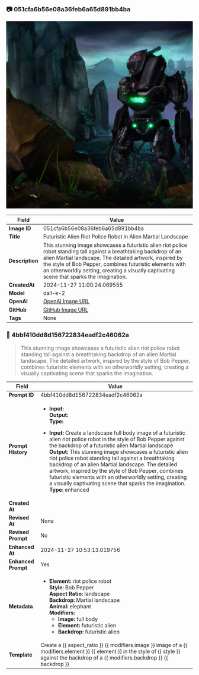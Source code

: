 

### 📷 051cfa6b56e08a36feb6a65d891bb4ba 


![data.id](./051cfa6b56e08a36feb6a65d891bb4ba.jpg)


| Field          | Value                                                                                                                     |
|----------------|---------------------------------------------------------------------------------------------------------------------------|
| **Image ID**             | 051cfa6b56e08a36feb6a65d891bb4ba                                                                                                             |
| **Title**           | Futuristic Alien Riot Police Robot in Alien Martial Landscape                                                                                                       |
| **Description**           | This stunning image showcases a futuristic alien riot police robot standing tall against a breathtaking backdrop of an alien Martial landscape. The detailed artwork, inspired by the style of Bob Pepper, combines futuristic elements with an otherworldly setting, creating a visually captivating scene that sparks the imagination.                                                                                                       |
| **CreatedAt**        | 2024-11-27 11:00:24.069555                                                                                                        |
| **Model**        | dall-e-2                                                                                                        |
| **OpenAI**         | [OpenAI Image URL](https://oaidalleapiprodscus.blob.core.windows.net/private/org-TZj0gKpq3CiXdXNznVOkBYav/user-t5KW5S6yYiCS0u4yDWasqnEP/img-CMbI3Q968keF5t1eoXC5reWj.png?st=2024-11-27T10%3A00%3A18Z&se=2024-11-27T12%3A00%3A18Z&sp=r&sv=2024-08-04&sr=b&rscd=inline&rsct=image/png&skoid=d505667d-d6c1-4a0a-bac7-5c84a87759f8&sktid=a48cca56-e6da-484e-a814-9c849652bcb3&skt=2024-11-27T00%3A14%3A45Z&ske=2024-11-28T00%3A14%3A45Z&sks=b&skv=2024-08-04&sig=Azr3dTYz41KmK/MEAOCDYt/bS0N5uULpvt3cQjgzDIk%3D)                                                                                |
| **GitHub**         | [GitHub Image URL](https://github.com/Caneta-Silva/cyber-tomorrow/blob/main/images/051cfa6b56e08a36feb6a65d891bb4ba/051cfa6b56e08a36feb6a65d891bb4ba.jpg)                                                                                |
| **Tags**       | None                                                                                                                   |

### 📜 4bbf410dd8d156722834eadf2c46062a

> This stunning image showcases a futuristic alien riot police robot standing tall against a breathtaking backdrop of an alien Martial landscape. The detailed artwork, inspired by the style of Bob Pepper, combines futuristic elements with an otherworldly setting, creating a visually captivating scene that sparks the imagination.

| Field          | Value                                                                                                                                                                      |
|----------------|----------------------------------------------------------------------------------------------------------------------------------------------------------------------------|
| **Prompt ID**  | 4bbf410dd8d156722834eadf2c46062a                                                                                                                                                            |
| **Prompt History** | <ul><li>**Input:**  <br> **Output:**  <br> **Type:** </li></ul><ul><li>**Input:** Create a landscape full body image of a futuristic alien riot police robot in the style of Bob Pepper against the backdrop of a futuristic alien Martial landscape <br> **Output:** This stunning image showcases a futuristic alien riot police robot standing tall against a breathtaking backdrop of an alien Martial landscape. The detailed artwork, inspired by the style of Bob Pepper, combines futuristic elements with an otherworldly setting, creating a visually captivating scene that sparks the imagination. <br> **Type:** enhanced</li></ul> |
| **Created At** |                                                                                                                                                    |
| **Revised At** | None                                                                                                                                                   |
| **Revised Prompt** | No                                                                                                                                                                      |
| **Enhanced At** | 2024-11-27 10:53:13.019756                                                                                                                                                  |
| **Enhanced Prompt** | Yes                                                                                                                                                                    |
| **Metadata**   | <ul><li>**Element:** riot police robot <br> **Style:** Bob Pepper <br> **Aspect Ratio:** landscape <br> **Backdrop:** Martial landscape <br> **Animal:** elephant <br> **Modifiers:**<ul><li>**Image:** full body</li><li>**Element:** futuristic alien</li><li>**Backdrop:** futuristic alien</li></ul></li></ul> |
| **Template**   | Create a {{ aspect_ratio }} {{ modifiers.image }} image of a {{ modifiers.element }} {{ element }} in the style of {{ style }} against the backdrop of a {{ modifiers.backdrop }} {{ backdrop }}                                                                                                                                           |


